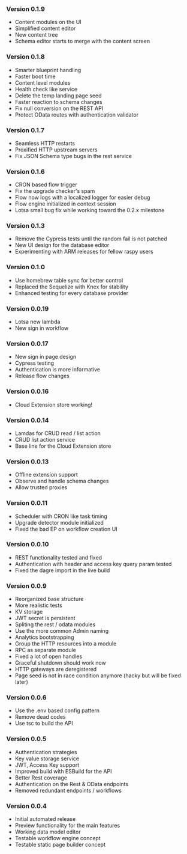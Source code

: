 ### Version 0.1.9

- Content modules on the UI
- Simplified content editor
- New content tree
- Schema editor starts to merge with the content screen

### Version 0.1.8

- Smarter blueprint handling
- Faster boot time
- Content level modules
- Health check like service
- Delete the temp landing page seed
- Faster reaction to schema changes
- Fix null conversion on the REST API
- Protect OData routes with authentication validator

### Version 0.1.7

- Seamless HTTP restarts
- Proxified HTTP upstream servers
- Fix JSON Schema type bugs in the rest service

### Version 0.1.6

- CRON based flow trigger
- Fix the upgrade checker's spam
- Flow now logs with a localized logger for easier debug
- Flow engine initialized in context session
- Lotsa small bug fix while working toward the 0.2.x milestone

### Version 0.1.3

- Remove the Cypress tests until the random fail is not patched
- New UI design for the database editor
- Experimenting with ARM releases for fellow raspy users

### Version 0.1.0

- Use homebrew table sync for better control
- Replaced the Sequelize with Knex for stability
- Enhanced testing for every database provider

### Version 0.0.19

- Lotsa new lambda
- New sign in workflow

### Version 0.0.17

- New sign in page design
- Cypress testing
- Authentication is more informative
- Release flow changes

### Version 0.0.16

- Cloud Extension store working!

### Version 0.0.14

- Lamdas for CRUD read / list action
- CRUD list action service
- Base line for the Cloud Extension store

### Version 0.0.13

- Offline extension support
- Observe and handle schema changes
- Allow trusted proxies

### Version 0.0.11

- Scheduler with CRON like task timing
- Upgrade detector module initialized
- Fixed the bad EP on workflow creation UI

### Version 0.0.10

- REST functionality tested and fixed
- Authentication with header and access key query param tested
- Fixed the dagre import in the live build

### Version 0.0.9

- Reorganized base structure
- More realistic tests
- KV storage
- JWT secret is persistent
- Spliting the rest / odata modules
- Use the more common Admin naming
- Analytics bootstrapping
- Group the HTTP resources into a module
- RPC as separate module
- Fixed a lot of open handles
- Graceful shutdown should work now
- HTTP gateways are deregistered
- Page seed is not in race condition anymore (hacky but will be fixed later)

### Version 0.0.6

- Use the .env based config pattern
- Remove dead codes
- Use tsc to build the API

### Version 0.0.5

- Authentication strategies
- Key value storage service
- JWT, Access Key support
- Improved build with ESBuild for the API
- Better Rest coverage
- Authentication on the Rest & OData endpoints
- Removed redundant endpoints / workflows

### Version 0.0.4

- Initial automated release
- Preview functionality for the main features
- Working data model editor
- Testable workflow engine concept
- Testable static page builder concept
